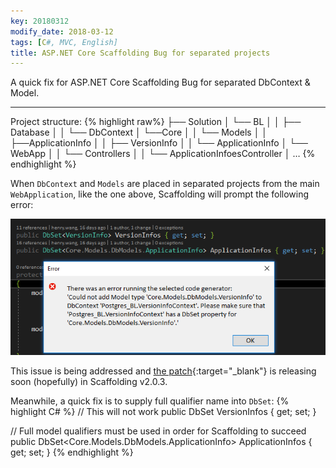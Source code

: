 ```yaml
---
key: 20180312
modify_date: 2018-03-12
tags: [C#, MVC, English]
title: ASP.NET Core Scaffolding Bug for separated projects
---
```


A quick fix for ASP.NET Core Scaffolding Bug for separated DbContext & Model.

<!--more-->

---

Project structure:
{% highlight raw%}
├── Solution
│   └── BL
│   │   ├── Database
│   │   └── DbContext
│   └──Core
│   │   └── Models
│   │       ├──ApplicationInfo
│   │       ├── VersionInfo
│   │       └── ApplicationInfo
│   └── WebApp
│   │   └── Controllers
│   │       └── ApplicationInfoesController
│ …
{% endhighlight %}

When `DbContext` and `Models` are placed in separated projects from the main `WebApplication`, like the one above, Scaffolding will prompt the following error:

![Scaffolding error](/assets/images/2018-03-12/error.png)

This issue is being addressed and [the patch](https://github.com/aspnet/Scaffolding/pull/676){:target="_blank"} is releasing soon (hopefully) in Scaffolding v2.0.3.

Meanwhile, a quick fix is to supply full qualifier name into `DbSet`:
{% highlight C# %}
// This will not work
public DbSet<VersionInfo> VersionInfos { get; set; }

// Full model qualifiers must be used in order for Scaffolding to succeed
public DbSet<Core.Models.DbModels.ApplicationInfo> ApplicationInfos { get; set; }
{% endhighlight %}
